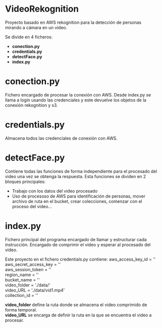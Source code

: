# VideoRekognition
Proyecto basado en AWS rekognition para la detección de personas mirando a cámara en un vídeo.

Se divide en 4 ficheros:
- **conection.py**
- **credentials.py**
- **detectFace.py**
- **index.py**

# conection.py
Fichero encargado de procesar la conexión con AWS.
Desde index.py se llama a login usando las credenciales y este devuelve los objetos de la conexión rekognition y s3.

# credentials.py
Almacena todos las credenciales de conexión con AWS.

# detectFace.py
Contiene todas las funciones de forma independiente para el procesado del video una vez se obtenga la respuesta.
Esta funciones se dividen en 2 bloques principales:
- Trabajo con los datos del video procesado
- Uso de procesoso de AWS para identificación de personas, mover archivo de ruta en el bucket, crear colecciones, comenzar con el proceso del vídeo...

# index.py
Fichero principal del programa encargado de llamar y estructurar cada instrucción.
Encargado de comprimir el vídeo y esperar al procesado del vídeo.

Este proyecto en el fichero credentials.py contiene:
aws_access_key_id = '' <br>
aws_secret_access_key = ''<br>
aws_session_token = ''<br>
region_name = ''<br>
bucket_name = ''<br>
video_folder = './data/'<br>
video_URL = './data/vid1.mp4'<br>
collection_id = ''<br>

**video_folder** define la ruta donde se almacena el video comprimido de forma temporal.<br>
**video_URL** se encarga de definir la ruta en la que se encuentra el video a procesar.

